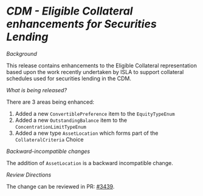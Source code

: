# *CDM - Eligible Collateral enhancements for Securities Lending*

_Background_

This release contains enhancements to the Eligible Collateral representation based
upon the work recently undertaken by ISLA to support collateral schedules
used for securities lending in the CDM.

_What is being released?_

There are 3 areas being enhanced:

1. Added a new `ConvertiblePreference` item to the `EquityTypeEnum`
2. Added a new `OutstandingBalance` item to the `ConcentrationLimitTypeEnum`
3. Added a new type `AssetLocation` which forms part of the `CollateralCriteria` Choice

_Backward-incompatible changes_

The addition of `AssetLocation` is a backward incompatible change. 

_Review Directions_

The change can be reviewed in PR: [#3439](https://github.com/finos/common-domain-model/pull/3439).
